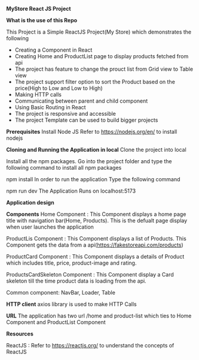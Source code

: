 **MyStore React JS Project**

**What is the use of this Repo**

This Project is a Simple ReactJS Project(My Store) which demonstrates the following

- Creating a Component in React
- Creating Home and ProductList page to display products fetched from api
- The project has feature to change the prouct list from Grid view to Table view
- The project support filter option to sort the Product based on the price(High to Low and Low to High)
- Making HTTP calls
- Communicating between parent and child component
- Using Basic Routing in React
- The project is responsive and accessible
- The project Template can be used to build bigger projects

**Prerequisites**
Install Node JS
Refer to https://nodejs.org/en/ to install nodejs

**Cloning and Running the Application in local**
Clone the project into local

Install all the npm packages. Go into the project folder and type the following command to install all npm packages

npm install
In order to run the application Type the following command

npm run dev
The Application Runs on localhost:5173

**Application design**

**Components**
Home Component : This Component displays a home page title with navigation bar(Home, Products). This is the defualt page display when user launches the application

ProductLis Component : This Component displays a list of Products. This Component gets the data from a api(https://fakestoreapi.com/products)

ProductCard Component : This Component displays a details of Product which includes title, price, product-image and rating.

ProductsCardSkeleton Component : This Component display a Card skeleton till the time product data is loading from the api.

Common component: NavBar, Loader, Table

**HTTP client**
axios library is used to make HTTP Calls

**URL**
The application has two url /home and product-list which ties to Home Component and ProductList Component

**Resources**

ReactJS : Refer to https://reactjs.org/ to understand the concepts of ReactJS


